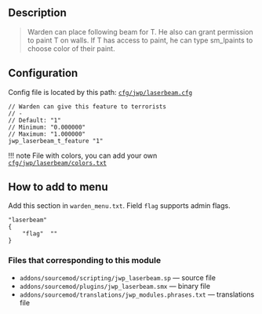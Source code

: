 ## Description
>Warden can place following beam for T. He also can grant permission to paint T on walls.
>If T has access to paint, he can type sm_lpaints to choose color of their paint.

## Configuration
Config file is located by this path:
[`cfg/jwp/laserbeam.cfg`](https://github.com/TiBarification/Jail-Warden-Pro/blob/master/cfg/jwp/laserbeam.cfg)
```
// Warden can give this feature to terrorists
// -
// Default: "1"
// Minimum: "0.000000"
// Maximum: "1.000000"
jwp_laserbeam_t_feature "1"
```
!!! note
    File with colors, you can add your own [`cfg/jwp/laserbeam/colors.txt`](https://github.com/TiBarification/Jail-Warden-Pro/blob/master/cfg/jwp/laserbeam/colors.txt)

## How to add to menu
Add this section in `warden_menu.txt`. Field `flag` supports admin flags.
```
"laserbeam"
{
	"flag"	""
}
```

### Files that corresponding to this module
- `addons/sourcemod/scripting/jwp_laserbeam.sp` — source file
- `addons/sourcemod/plugins/jwp_laserbeam.smx` — binary file
- `addons/sourcemod/translations/jwp_modules.phrases.txt` — translations file